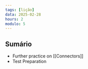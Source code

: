 ```yaml
---
tags: [lição]
data: 2025-02-28
hours: 2
modulo: 5
---
```


## Sumário
 - Further practice on [[Connectors]]
 - Test Preparation
